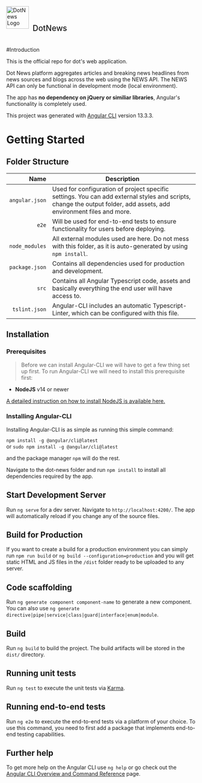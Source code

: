 <img height="60px" width="60px" style="float: left;" src="/assets/svg/dot-news-logo.svg" alt="DotNews Logo">
<h2 style="height: 60px; line-height: 60px; margin-left: 70px; font-weight: 500; border: none;">DotNews</h2>

#Introduction

This is the official repo for dot's web application.

Dot News platform aggregates articles and breaking news headlines from news sources and blogs across the web using the NEWS API. The NEWS API can only be functional in development mode (local environment).

The app has **no dependency on jQuery or similiar libraries**, Angular's functionality is completely used.

This project was generated with [Angular CLI](https://github.com/angular/angular-cli) version 13.3.3.

# Getting Started

## Folder Structure

| Name                  | Description |
| -------------:        |---------------
| `angular.json`        | Used for configuration of project specific settings. You can add external styles and scripts, change the output folder, add assets, add environment files and more. | 
| `e2e`                 | Will be used for end-to-end tests to ensure functionality for users before deploying.      |
| `node_modules`        | All external modules used are here. Do not mess with this folder, as it is auto-generated by using `npm install`.      |
| `package.json`        | Contains all dependencies used for production and development. |
| `src`                 | Contains all Angular Typescript code, assets and basically everything the end user will have access to. |
| `tslint.json`         | Angular-CLI includes an automatic Typescript-Linter, which can be configured with this file. |

## Installation

### Prerequisites
> Before we can install Angular-CLI we will have to get a few thing set up first. To run Angular-CLI we will need to install this prerequisite first:
* **NodeJS** v14 or newer

[A detailed instruction on how to install NodeJS is available here.](//docs.npmjs.com/getting-started/installing-node)

### Installing Angular-CLI

Installing Angular-CLI is as simple as running this simple command:

`npm install -g @angular/cli@latest`  
or
`sudo npm install -g @angular/cli@latest`

and the package manager `npm` will do the rest.

Navigate to the dot-news folder and run `npm install` to install all dependencies required by the app.

## Start Development Server

Run `ng serve` for a dev server. Navigate to `http://localhost:4200/`. The app will automatically reload if you change any of the source files.

## Build for Production

If you want to create a build for a production environment you can simply run `npm run build` or `ng build --configuration=production` and you will get static HTML and JS files in the `/dist` folder ready to be uploaded to any server.

## Code scaffolding

Run `ng generate component component-name` to generate a new component. You can also use `ng generate directive|pipe|service|class|guard|interface|enum|module`.

## Build

Run `ng build` to build the project. The build artifacts will be stored in the `dist/` directory.

## Running unit tests

Run `ng test` to execute the unit tests via [Karma](https://karma-runner.github.io).

## Running end-to-end tests

Run `ng e2e` to execute the end-to-end tests via a platform of your choice. To use this command, you need to first add a package that implements end-to-end testing capabilities.

## Further help

To get more help on the Angular CLI use `ng help` or go check out the [Angular CLI Overview and Command Reference](https://angular.io/cli) page.
